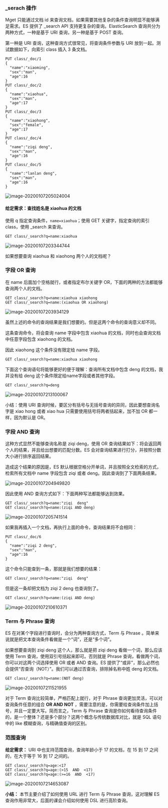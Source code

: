 ### _serach 操作

Mget 只能通过文档 id 来查询文档，如果需要其他复杂的条件查询明显不能够满足需求。ES 提供了 _search API
支持更复杂的查询。ElasticSearch 查询共分为两种方式，一种是基于 URI 查询，另一种是基于 POST 查询。

第一种是 URI 查询，这种查询方式很常见，将查询条件参数与 URI 放到一起。测试数据如下，向索引 class 插入 3 条文档。

    
    
    PUT class/_doc/1
    {
      "name":"xiaoming",
      "sex":"man",
      "age":16
    }
    PUT class/_doc/2
    {
      "name":"xiaohua",
      "sex":"man",
      "age":17
    }
    PUT class/_doc/3
    {
      "name":"xiaohong",
      "sex":"female",
      "age":17
    }
    PUT class/_doc/4
    {
      "name":"ziqi deng",
      "sex":"man",
      "age":16
    }
    PUT class/_doc/5
    {
      "name":"lanlan deng",
      "sex":"man",
      "age":16
    }
    

![image-20200107205024004](https://images.gitbook.cn/2020-04-07-063323.png)

#### **给定需求：查找姓名是 xiaohua 的文档**

使用 q 指定查询条件，`name=xiaohua`；使用 GET 关键字，指定查询的索引 class，使用 _search 来查询。

    
    
    GET class/_search?q=name:xiaohua
    

![image-20200107203344744](https://images.gitbook.cn/2020-04-07-063325.png)

如果想要查询 xiaohua 和 xiaohong 两个人的文档呢？

### 字段 OR 查询

在 name 后面加个空格就行，或者指定布尔关键字 OR，下面的两种的方法都能够查询两个人的文档。

    
    
    GET class/_search?q=name:xiaohua xiaohong
    GET class/_search?q=name:(xiaohua OR xiaohong)
    

![image-20200107203934129](https://images.gitbook.cn/2020-04-07-063327.png)

虽然上述的命令的查询结果是我们想要的。但是这两个命令的查询意义却不同。

这条查询命令，将会查询 name 字段中包含 xiaohua 的文档，同时也会查询文档中任意字段包含 xiaohong 的文档。

因此 xiaohong 这个条件没有限定给 name 字段。

    
    
    GET class/_search?q=name:xiaohua xiaohong
    

下面这个查询语句将能够更好的便于理解：查询所有文档中包含 deng 的文档，我并没有给 deng 这个条件限定给name字段或者其他字段。

    
    
    GET class/_search?q=deng
    

![image-20200107213100067](https://images.gitbook.cn/2020-04-07-63328.png)

小结：使用 URI 查询时候，要区分有括号与无括号查询的异同，因此要想查询名字是 xiao hong 或者 xiao hua
只需要使用括号将两者括起来，加不加 OR 都一样，因为默认是 OR。

### 字段 AND 查询

这种方式显然不能够查询名称是 ziqi deng，使用 OR 查询结果如下：将会返回两个人的结果，并且给出想要的匹配分数。ES
会对查询结果进行打分，并按照分数大小进行排序返回结果。

造成这个结果的原因是，ES 默认根据空格分开单词，并且按照全文检索的方式，检索所有文档中 name 字段包含 ziqi 或者
deng。因此查询到了下面两条结果。

![image-20200107204949820](https://images.gitbook.cn/2020-04-07-063328.png)

因此使用 AND 查询方式如下：下面两种写法都能够达到效果。

    
    
    GET class/_search?q=name:"ziqi  deng"
    GET class/_search?q=name:(ziqi AND deng)
    

![image-20200107205741514](https://images.gitbook.cn/2020-04-07-063329.png)

如果我再插入一个文档，再执行上面的命令，查询结果将不会相同：

    
    
    PUT class/_doc/6
    {
      "name":"ziqi 2 deng",
      "sex":"man",
      "age":16
    }
    

这个命令只能查到一条，那就是我们想要的结果：

    
    
    GET class/_search?q=name:"ziqi  deng"
    

但是这一条却把文档为 ziqi 2 deng 也查询到了。

    
    
    GET class/_search?q=name:(ziqi AND deng)
    

![image-20200107210610371](https://images.gitbook.cn/0dcc41b0-7d7f-11ea-9792-81939fbf7f0c)

### Term 与 Phrase 查询

ES 在对某个字段进行查询时，会分为两种查询方式，Term 与 Phrase 。简单来说就是把文本查询条件看做是一个“词”，还是“多个词”。

如果想要查询到 ziqi deng 这个人，那么就是把 ziqi deng 看做一个词，那么应该使用 Term 查询，使用双引号括起来即可。否则就是
Phrase 查询，看做两个词，你可以对这两个词选择使用 OR 或者 AND 查询。ES
提供了“或非”，那么必然也会提供“否查询（NOT）”。我们可以通过否查询，排除掉名称中姓 deng 的文档。

    
    
    GET class/_search?q=name:(NOT deng)
    

![image-20200107211521955](https://images.gitbook.cn/2020-04-07-063330.png)

对于 Term 查询比较简单，严格匹配上就行，对于 Phrase 查询更加灵活，可以对查询条件任意的组合 **OR AND NOT**
，需要注意的是，你需要给查询条件加上括号，并且一定要大写。简而言之，Term 与 Phrase
查询是你如何看待查询条件的，是一个整体？还是多个部分？这两个概念与传统数据库对比，就是 SQL 语句中的 like 模糊查询，与精确值查询的区别。

### 范围查询

**给定需求：** URI 中也支持范围查询，查询年龄小于 17 的文档，在 15 到 17 之间的，在大于等于 16 到 17 之间的。

    
    
    GET class/_search?q=age:<17
    GET class/_search?q=age:(>15  AND  <17)
    GET class/_search?q=age:(>=16  AND  <17)
    

![image-20200107214653087](https://images.gitbook.cn/2020-04-07-063331.png)

**小结：** 本节主要介绍了如何使用 URL 进行 Term 与 Phrase 查询，这对理解 ES 查询作用非常大，后面的课会介绍如何使用 DSL
进行高阶查询。

